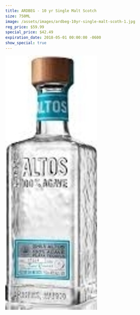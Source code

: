 ```yaml
---
title: ARDBEG - 10 yr Single Malt Scotch
size: 750ML
image: /assets/images/ardbeg-10yr-single-malt-scoth-1.jpg
reg_price: $59.99
special_price: $42.49
expiration_date: 2018-05-01 00:00:00 -0600
show_special: true
---
```


![](/assets/images/versions/olmeca-2-1---x----288-800x---.jpg)
